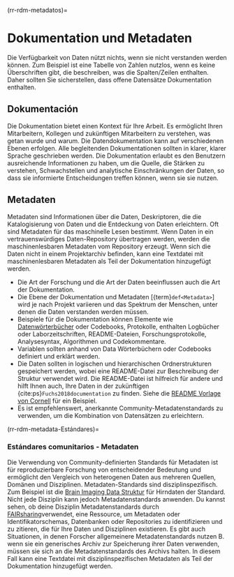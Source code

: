 (rr-rdm-metadatos)=
# Dokumentation und Metadaten

Die Verfügbarkeit von Daten nützt nichts, wenn sie nicht verstanden werden können. Zum Beispiel ist eine Tabelle von Zahlen nutzlos, wenn es keine Überschriften gibt, die beschreiben, was die Spalten/Zeilen enthalten. Daher sollten Sie sicherstellen, dass offene Datensätze Dokumentation enthalten.

## Dokumentación

Die Dokumentation bietet einen Kontext für Ihre Arbeit. Es ermöglicht Ihren Mitarbeitern, Kollegen und zukünftigen Mitarbeitern zu verstehen, was getan wurde und warum. Die Datendokumentation kann auf verschiedenen Ebenen erfolgen. Alle begleitenden Dokumentationen sollten in klarer, klarer Sprache geschrieben werden. Die Dokumentation erlaubt es den Benutzern ausreichende Informationen zu haben, um die Quelle, die Stärken zu verstehen, Schwachstellen und analytische Einschränkungen der Daten, so dass sie informierte Entscheidungen treffen können, wenn sie sie nutzen.

## Metadaten

Metadaten sind Informationen über die Daten, Deskriptoren, die die Katalogisierung von Daten und die Entdeckung von Daten erleichtern. Oft sind Metadaten für das maschinelle Lesen bestimmt. Wenn Daten in ein vertrauenswürdiges Daten-Repository übertragen werden, werden die maschinenlesbaren Metadaten vom Repository erzeugt. Wenn sich die Daten nicht in einem Projektarchiv befinden, kann eine Textdatei mit maschinenlesbaren Metadaten als Teil der Dokumentation hinzugefügt werden.

- Die Art der Forschung und die Art der Daten beeinflussen auch die Art der Dokumentation.
- Die Ebene der Dokumentation und Metadaten [{term}`def<Metadata>`] wird je nach Projekt variieren und das Spektrum der Menschen, unter denen die Daten verstanden werden müssen.
- Beispiele für die Dokumentation können Elemente wie [Datenwörterbücher](https://help.osf.io/hc/en-us/articles/360019739054-How-to-Make-a-Data-Dictionary) oder Codebooks, Protokolle, enthalten Logbücher oder Laborzeitschriften, README-Dateien, Forschungsprotokolle, Analysesyntax, Algorithmen und Codekommentare.
- Variablen sollten anhand von Data Wörterbüchern oder Codebooks definiert und erklärt werden.
- Die Daten sollten in logischen und hierarchischen Ordnerstrukturen gespeichert werden, wobei eine README-Datei zur Beschreibung der Struktur verwendet wird. Die README-Datei ist hilfreich für andere und hilft Ihnen auch, Ihre Daten in der zukünftigen {cite:ps}`Fuchs2018documentation` zu finden. Siehe die [README Vorlage von Cornell](https://cornell.app.box.com/v/ReadmeTemplate) für ein Beispiel.
- Es ist empfehlenswert, anerkannte Community-Metadatenstandards zu verwenden, um die Kombination von Datensätzen zu erleichtern.

(rr-rdm-metadata-Estándares)=
### Estándares comunitarios - Metadaten

Die Verwendung von Community-definierten Standards für Metadaten ist für reproduzierbare Forschung von entscheidender Bedeutung und ermöglicht den Vergleich von heterogenen Daten aus mehreren Quellen, Domänen und Disziplinen. Metadaten-Standards sind disziplinspezifisch. Zum Beispiel ist die [Brain Imaging Data Struktur](https://doi.org/10.25504/FAIRsharing.rd1j6t) für Hirndaten der Standard. Nicht jede Disziplin kann jedoch Metadatenstandards anwenden. Du kannst sehen, ob deine Disziplin Metadatenstandards durch [FAIRsharing](https://fairsharing.org/)verwendet, eine Ressource, um Metadaten oder Identifikatorschemas, Datenbanken oder Repositories zu identifizieren und zu zitieren, die für Ihre Daten und Disziplinen existieren. Es gibt auch Situationen, in denen Forscher allgemeinere Metadatenstandards nutzen B. wenn sie ein generisches Archiv zur Speicherung ihrer Daten verwenden, müssen sie sich an die Metadatenstandards des Archivs halten. In diesem Fall kann eine Textdatei mit disziplinspezifischen Metadaten als Teil der Dokumentation hinzugefügt werden.
